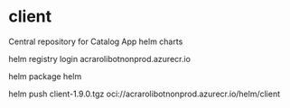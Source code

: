 # client
Central repository for Catalog App helm charts



helm registry login acrarolibotnonprod.azurecr.io

helm package helm

helm push client-1.9.0.tgz oci://acrarolibotnonprod.azurecr.io/helm/client